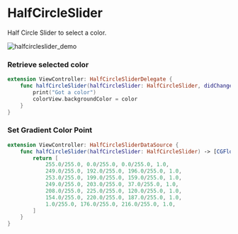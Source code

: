 # HalfCircleSlider
Half Circle Slider to select a color.

![halfcircleslider_demo](https://cloud.githubusercontent.com/assets/5372802/13814947/da3805d2-eb88-11e5-8e56-85aaa300251a.gif)

### Retrieve selected color

```swift
extension ViewController: HalfCircleSliderDelegate {
    func halfCircleSlider(halfCircleSlider: HalfCircleSlider, didChangedValue color: UIColor?) {
        print("Got a color")
        colorView.backgroundColor = color
    }
}
```

### Set Gradient Color Point
```swift
extension ViewController: HalfCircleSliderDataSource {
    func halfCircleSlider(halfCircleSlider: HalfCircleSlider) -> [CGFloat] {
        return [
            255.0/255.0, 0.0/255.0, 0.0/255.0, 1.0,
            249.0/255.0, 192.0/255.0, 196.0/255.0, 1.0,
            253.0/255.0, 199.0/255.0, 159.0/255.0, 1.0,
            249.0/255.0, 203.0/255.0, 37.0/255.0, 1.0,
            208.0/255.0, 225.0/255.0, 120.0/255.0, 1.0,
            154.0/255.0, 220.0/255.0, 187.0/255.0, 1.0,
            1.0/255.0, 176.0/255.0, 216.0/255.0, 1.0,
        ]
    }
}
```
